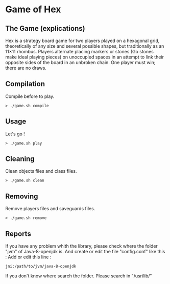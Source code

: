 # Game of Hex

## The Game (explications)

Hex is a strategy board game for two players played on a hexagonal grid, theoretically of any size and several possible shapes, but traditionally as an 11×11 rhombus. Players alternate placing markers or stones (Go stones make ideal playing pieces) on unoccupied spaces in an attempt to link their opposite sides of the board in an unbroken chain. One player must win; there are no draws.

## Compilation

Compile before to play.

```
> ./game.sh compile
```

## Usage

Let's go !

```
> ./game.sh play
```

## Cleaning

Clean objects files and class files.

```
> ./game.sh clean
```
## Removing

Remove players files and saveguards files.

```
> ./game.sh remove
```
## Reports

If you have any problem whith the library, please check where the folder "jvm" of Java-8-openjdk is. And create or edit the file "config.conf" like this :
Add or edit this line :
```
jni:/path/to/jvm/java-8-openjdk
```
If you don't know where search the folder. Please search in "/usr/lib/"
